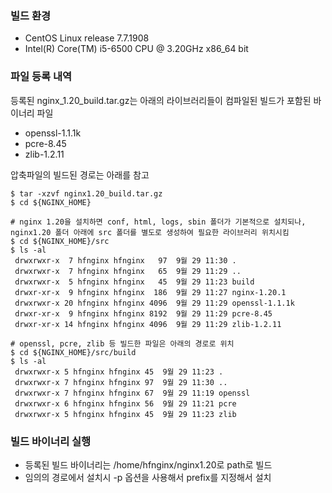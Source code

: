 ### 빌드 환경

- CentOS Linux release 7.7.1908
- Intel(R) Core(TM) i5-6500 CPU @ 3.20GHz x86_64 bit

### 파일 등록 내역
등록된 nginx_1.20_build.tar.gz는 아래의 라이브러리들이 컴파일된 빌드가 포함된 바이너리 파일

- openssl-1.1.1k
- pcre-8.45
- zlib-1.2.11

압축파일의 빌드된 경로는 아래를 참고

    $ tar -xzvf nginx1.20_build.tar.gz
    $ cd ${NGINX_HOME}
    
    # nginx 1.20을 설치하면 conf, html, logs, sbin 폴더가 기본적으로 설치되나, nginx1.20 폴더 아래에 src 폴더를 별도로 생성하여 필요한 라이브러리 위치시킴
    $ cd ${NGINX_HOME}/src
    $ ls -al
     drwxrwxr-x  7 hfnginx hfnginx   97  9월 29 11:30 .
     drwxrwxr-x  7 hfnginx hfnginx   65  9월 29 11:29 ..
     drwxrwxr-x  5 hfnginx hfnginx   45  9월 29 11:23 build
     drwxr-xr-x  9 hfnginx hfnginx  186  9월 29 11:27 nginx-1.20.1
     drwxrwxr-x 20 hfnginx hfnginx 4096  9월 29 11:29 openssl-1.1.1k
     drwxr-xr-x  9 hfnginx hfnginx 8192  9월 29 11:29 pcre-8.45
     drwxr-xr-x 14 hfnginx hfnginx 4096  9월 29 11:29 zlib-1.2.11
     
    # openssl, pcre, zlib 등 빌드한 파일은 아래의 경로로 위치
    $ cd ${NGINX_HOME}/src/build
    $ ls -al
     drwxrwxr-x 5 hfnginx hfnginx 45  9월 29 11:23 .
     drwxrwxr-x 7 hfnginx hfnginx 97  9월 29 11:30 ..
     drwxrwxr-x 7 hfnginx hfnginx 67  9월 29 11:19 openssl
     drwxrwxr-x 6 hfnginx hfnginx 56  9월 29 11:21 pcre
     drwxrwxr-x 5 hfnginx hfnginx 45  9월 29 11:23 zlib
    
### 빌드 바이너리 실행
- 등록된 빌드 바이너리는 /home/hfnginx/nginx1.20로 path로 빌드 
- 임의의 경로에서 설치시 -p 옵션을 사용해서 prefix를 지정해서 설치 

